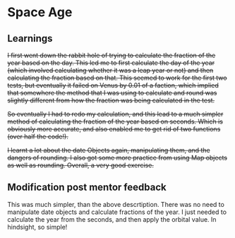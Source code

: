 # Space Age
## Learnings
<del>I first went down the rabbit hole of trying to calculate the fraction of the year based on the day. This led me to first calculate the day of the year (which involved calculating whether it was a leap year or not) and then calculating the fraction based on that. This seemed to work for the first two tests, but eventually it failed on Venus by 0.01 of a faction, which implied that somewhere the method that I was using to calculate and round was slightly different from how the fraction was being calculated in the test. </del> 

<del>So eventually I had to redo my calculation, and this lead to a much simpler method of calculating the fraction of the year based on seconds. Which is obviously more accurate, and also enabled me to get rid of two functions (over half the code!).</del> 

<del>I learnt a lot about the date Objects again, manipulating them, and the dangers of rounding. I also got some more practice from using Map objects as well as rounding. Overall, a very good exercise.</del> 

## Modification post mentor feedback

This was much simpler, than the above descrtiption. There was no need to manipulate date objects and calculate fractions of the year. I just needed to calculate the year from the seconds, and then apply the orbital value. In hindsight, so simple!